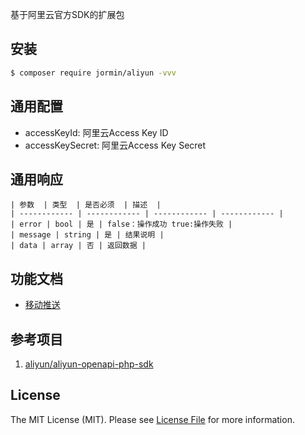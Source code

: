 基于阿里云官方SDK的扩展包

## 安装

``` bash
$ composer require jormin/aliyun -vvv
```

## 通用配置

 - accessKeyId: 阿里云Access Key ID
 - accessKeySecret: 阿里云Access Key Secret

## 通用响应

    | 参数  | 类型  | 是否必须  | 描述  |
    | ------------ | ------------ | ------------ | ------------ |
    | error | bool | 是 | false：操作成功 true:操作失败 |
    | message | string | 是 | 结果说明 |
    | data | array | 否 | 返回数据 |


## 功能文档

- [移动推送](doc/push.md)

## 参考项目

1. [aliyun/aliyun-openapi-php-sdk](https://github.com/aliyun/aliyun-openapi-php-sdk?spm=a2c4g.11186623.2.3.cScbtO)

## License

The MIT License (MIT). Please see [License File](LICENSE.md) for more information.

